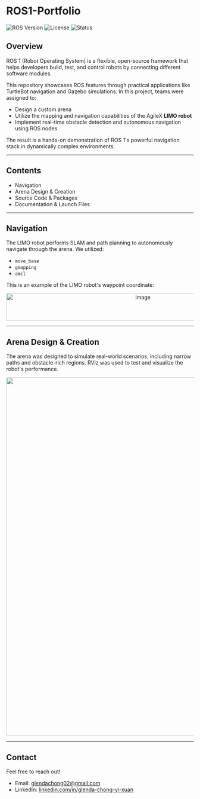 # ROS1-Portfolio
![ROS Version](https://img.shields.io/badge/ROS-Melodic-brightgreen)
![License](https://img.shields.io/badge/license-MIT-blue.svg)
![Status](https://img.shields.io/badge/status-Completed-success)

## Overview

ROS 1 (Robot Operating System) is a flexible, open-source framework that helps developers build, test, and control robots by connecting different software modules.

This repository showcases ROS features through practical applications like TurtleBot navigation and Gazebo simulations. In this project, teams were assigned to:

- Design a custom arena
- Utilize the mapping and navigation capabilities of the AgileX **LIMO robot**
- Implement real-time obstacle detection and autonomous navigation using ROS nodes

The result is a hands-on demonstration of ROS 1's powerful navigation stack in dynamically complex environments.

---

## Contents

- Navigation
- Arena Design & Creation
- Source Code & Packages
- Documentation & Launch Files

---

## Navigation

The LIMO robot performs SLAM and path planning to autonomously navigate through the arena. We utilized:

- `move_base`
- `gmapping`
- `amcl`

This is an example of the LIMO robot's waypoint coordinate:
<div align="center">
  <img width="719" height="73" alt="image" src="https://github.com/user-attachments/assets/3f0b2c78-60d9-4815-8b4a-6d10ec31f432" />
</div>

---

## Arena Design & Creation

The arena was designed to simulate real-world scenarios, including narrow paths and obstacle-rich regions. RViz was used to test and visualize the robot's performance.

<div align="center">
  <img width="1280" height="960" alt="image" src="https://github.com/user-attachments/assets/0d123a62-a196-45aa-9d9e-45598e793295" />
</div>

---

## Contact

Feel free to reach out!

- Email: [glendachong02@gmail.com](mailto:glendachong02@gmail.com)
- LinkedIn: [linkedin.com/in/glenda-chong-yi-xuan](https://www.linkedin.com/in/glenda-chong-yi-xuan/)
